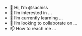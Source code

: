 - 👋 Hi, I’m @sachiss
- 👀 I’m interested in ...
- 🌱 I’m currently learning ...
- 💞️ I’m looking to collaborate on ...
- 📫 How to reach me ...

<!---
sachiss/sachiss is a ✨ special ✨ repository because its `README.md` (this file) appears on your GitHub profile.
You can click the Preview link to take a look at your changes.
--->
